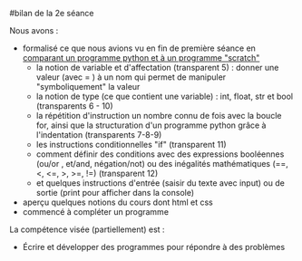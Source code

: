 #bilan de la 2e séance

Nous avons : 
 - formalisé ce que nous avions vu en fin de première séance en [comparant un programme python et à un programme "scratch"](../cours/02_présentation%20de%20python.pdf)
   - la notion de variable et d'affectation (transparent 5) : donner une valeur (avec = ) à un nom qui permet de manipuler "symboliquement" la valeur
   - la notion de type (ce que contient une variable) : int, float, str et bool (transparents 6 - 10)
   - la répétition d'instruction un nombre connu de fois avec la boucle for, ainsi que la structuration d'un programme python grâce à l'indentation (transparents 7-8-9)
   - les instructions conditionnelles "if" (transparent 11)
   - comment définir des conditions avec des expressions booléennes (ou/or , et/and, négation/not) ou des inégalités mathématiques (==, <, <=, >, >=, !=) (transparent 12)
   - et quelques instructions d'entrée (saisir du texte avec input) ou de sortie (print pour afficher dans la console)
 - aperçu quelques notions du cours dont html et css
 - commencé à compléter un programme 

La compétence visée (partiellement) est : 
  - Écrire et développer des programmes pour répondre à des problèmes